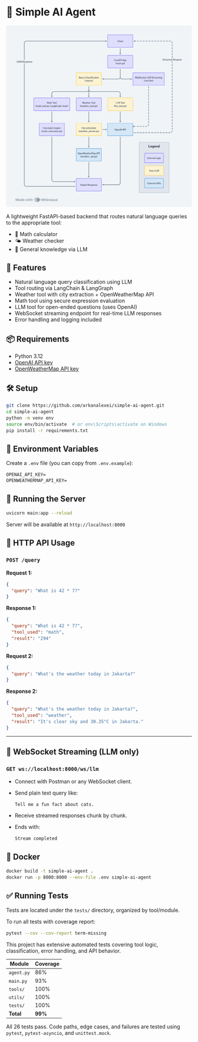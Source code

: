 # 🧠 Simple AI Agent

![System Architecture](assets/architecture.png)

A lightweight FastAPI-based backend that routes natural language queries to the appropriate tool:
- 🧮 Math calculator
- 🌤️ Weather checker
- 💬 General knowledge via LLM



## 🚀 Features

- Natural language query classification using LLM
- Tool routing via LangChain & LangGraph
- Weather tool with city extraction + OpenWeatherMap API
- Math tool using secure expression evaluation
- LLM tool for open-ended questions (uses OpenAI)
- WebSocket streaming endpoint for real-time LLM responses
- Error handling and logging included


## 📦 Requirements

- Python 3.12
- [OpenAI API key](https://platform.openai.com/account/api-keys)
- [OpenWeatherMap API key](https://openweathermap.org/api)


## 🛠️ Setup

```bash
git clone https://github.com/arkanalexei/simple-ai-agent.git
cd simple-ai-agent
python -m venv env
source env/bin/activate  # or env\Scripts\activate on Windows
pip install -r requirements.txt
```

## 🔐 Environment Variables

Create a `.env` file (you can copy from `.env.example`):

```
OPENAI_API_KEY=
OPENWEATHERMAP_API_KEY=
```

## 🏃 Running the Server

```bash
uvicorn main:app --reload
```

Server will be available at `http://localhost:8000`

## 📮 HTTP API Usage

### `POST /query`

**Request 1:**

```json
{
  "query": "What is 42 * 7?"
}
```

**Response 1:**

```json
{
  "query": "What is 42 * 7?",
  "tool_used": "math",
  "result": "294"
}
```

**Request 2:**

```json
{
  "query": "What's the weather today in Jakarta?"
}
```

**Response 2:**

```json
{
  "query": "What's the weather today in Jakarta?",
  "tool_used": "weather",
  "result": "It's clear sky and 30.35°C in Jakarta."
}
```

---

## 🔄 WebSocket Streaming (LLM only)

### `GET ws://localhost:8000/ws/llm`

* Connect with Postman or any WebSocket client.
* Send plain text query like:

  ```
  Tell me a fun fact about cats.
  ```
* Receive streamed responses chunk by chunk.
* Ends with:

  ```
  Stream completed
  ```

## 🐳 Docker

```bash
docker build -t simple-ai-agent .
docker run -p 8000:8000 --env-file .env simple-ai-agent
```

## ✅ Running Tests 

Tests are located under the `tests/` directory, organized by tool/module.

To run all tests with coverage report:
```bash
pytest --cov --cov-report term-missing
```


This project has extensive automated tests covering tool logic, classification, error handling, and API behavior.

| Module                      | Coverage |
|----------------------------|----------|
| `agent.py`                 | 86%      |
| `main.py`                  | 93%      |
| `tools/`                   | 100%     |
| `utils/`                   | 100%     |
| `tests/`                   | 100%     |
| **Total**                  | **99%**  |

All 26 tests pass. Code paths, edge cases, and failures are tested using `pytest`, `pytest-asyncio`, and `unittest.mock`.

